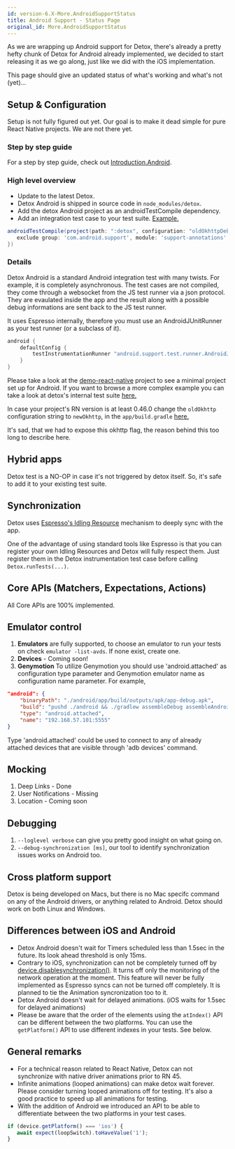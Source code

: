 ```yaml
---
id: version-6.X-More.AndroidSupportStatus
title: Android Support - Status Page
original_id: More.AndroidSupportStatus
---
```


As we are wrapping up Android support for Detox, there's already a pretty hefty chunk of Detox for Android already implemented, we decided to start releasing it as we go along, just like we did with the iOS implementation.

This page should give an updated status of what's working and what's not (yet)...

## Setup & Configuration

Setup is not fully figured out yet. Our goal is to make it dead simple for pure React Native projects. We are not there yet.

### Step by step guide

For a step by step guide, check out [Introduction.Android](Introduction.Android.md).

### High level overview

* Update to the latest Detox.
* Detox Android is shipped in source code in `node_modules/detox`.
* Add the detox Android project as an androidTestCompile dependency.
* Add an integration test case to your test suite. [Example.](../examples/demo-react-native/android/app/src/androidTest/java/com/example/DetoxTest.java)

```gradle
androidTestCompile(project(path: ":detox", configuration: "oldOkhttpDebug"), {
   exclude group: 'com.android.support', module: 'support-annotations'
})
```

### Details

Detox Android is a standard Android integration test with many twists. For example, it is completely asynchronous. The test cases are not compiled, they come through a websocket from the JS test runner via a json protocol. They are evaulated inside the app and the result along with a possible debug informations are sent back to the JS test runner.

It uses Espresso internally, therefore you must use an AndroidJUnitRunner as your test runner (or a subclass of it).

```gradle
android {
    defaultConfig {
        testInstrumentationRunner "android.support.test.runner.AndroidJUnitRunner"
    }
}
```

Please take a look at the [demo-react-native](../examples/demo-react-native) project to see a minimal project set up for Android. If you want to browse a more complex example you can take a look at detox's internal test suite [here.](https://github.com/wix/detox/tree/master/detox/test/e2e)

In case your project's RN version is at least 0.46.0 change the `oldOkhttp` configuration string to `newOkhttp`, in the `app/build.gradle` [here.](../examples/demo-react-native/android/app/build.gradle#L65)

It's sad, that we had to expose this okhttp flag, the reason behind this too long to describe here.

## Hybrid apps

Detox test is a NO-OP in case it's not triggered by detox itself. So, it's safe to add it to your existing test suite.

## Synchronization

Detox uses [Espresso's Idling Resource](https://developer.android.com/training/testing/espresso/idling-resource.html) mechanism to deeply sync with the app.

One of the advantage of using standard tools like Espresso is that you can register your own Idling Resources and Detox will fully respect them. Just register them in the Detox instrumentation test case before calling `Detox.runTests(...)`.

## Core APIs (Matchers, Expectations, Actions)

All Core APIs are 100% implemented.

## Emulator control

1.  **Emulators** are fully supported, to choose an emulator to run your tests on check `emulator -list-avds`. If none exist, create one.
2.  **Devices** - Coming soon!
3.  **Genymotion**
    To utilize Genymotion you should use 'android.attached' as configuration type parameter and Genymotion emulator name as configuration name parameter. For example,

```json
"android": {
    "binaryPath": "./android/app/build/outputs/apk/app-debug.apk",
    "build": "pushd ./android && ./gradlew assembleDebug assembleAndroidTest -DtestBuildType=debug && popd",
    "type": "android.attached",
    "name": "192.168.57.101:5555"
}
```

Type 'android.attached' could be used to connect to any of already attached devices that are visible through 'adb devices' command.

## Mocking

1.  Deep Links - Done
2.  User Notifications - Missing
3.  Location - Coming soon

## Debugging

1.  `--loglevel verbose` can give you pretty good insight on what going on.
2.  `--debug-synchronization [ms]`, our tool to identify synchronization issues works on Android too.

## Cross platform support

Detox is being developed on Macs, but there is no Mac specifc command on any of the Android drivers, or anything related to Android. Detox should work on both Linux and Windows.

## Differences between iOS and Android

* Detox Android doesn't wait for Timers scheduled less than 1.5sec in the future. Its look ahead threshold is only 15ms.
* Contrary to iOS, synchronization can not be completely turned off by [device.disablesynchronization()](https://github.com/wix/detox/blob/master/docs/APIRef.DeviceObjectAPI.md#devicedisablesynchronization). It turns off only the monitoring of the network operation at the moment. This feature will never be fully implemented as Espresso syncs can not be turned off completely. It is planned to tie the Animation syncronization too to it.
* Detox Android doesn't wait for delayed animations. (iOS waits for 1.5sec for delayed animations)
* Please be aware that the order of the elements using the `atIndex()` API can be different between the two platforms. You can use the `getPlatform()` API to use different indexes in your tests. See below.

## General remarks

* For a technical reason related to React Native, Detox can not synchronize with native driver animations prior to RN 45.
* Infinite animations (looped animations) can make detox wait forever. Please consider turning looped animations off for testing. It's also a good practice to speed up all animations for testing.
* With the addition of Android we introduced an API to be able to differentiate between the two platforms in your test cases.

```js
if (device.getPlatform() === 'ios') {
   await expect(loopSwitch).toHaveValue('1');
}
```
